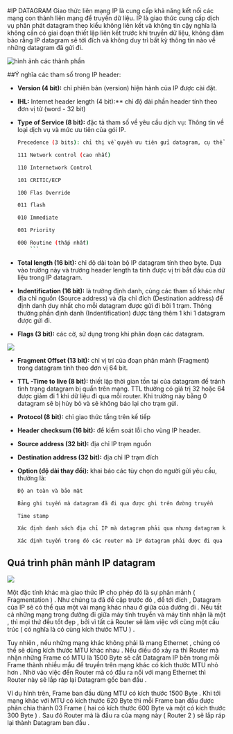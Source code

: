 #IP DATAGRAM
Giao thức liên mạng IP là cung cấp khả năng kết nối các mạng con thành liên mạng để truyền dữ liệu.
IP là giao thức cung cấp dịch vụ phân phát datagram theo kiểu không liên kết và không tin cậy
nghĩa là không cần có giai đoạn thiết lập liên kết trước khi truyền dữ liệu, 
không đảm bảo rằng IP datagram sẽ tới đích 
và không duy trì bất kỳ thông tin nào về những datagram đã gửi đi. 

![hình ảnh các thành phần](https://4yatfw.bn1.livefilestore.com/y2pj3_VXtcreN016i6uoHEFSeMQAc6rANxHt3Dkw0cThQkIz15HRRIa3-oyTVkYxkjWWps7EHp3mR-xBoggGUd6XSnt2u-wFruAeBu8_LA0skM/01-%20IP%20header.png)

##Ý nghĩa các tham số trong IP header:
*	**Version (4 bit):** chỉ phiên bản (version) hiện hành của IP được cài đặt.

*	**IHL:** Internet header length (4 bit):** chỉ độ dài phần header tính theo đơn vị từ (word - 32 bit)

*	**Type of Service (8 bit):** đặc tả tham số về yêu cầu dịch vụ: Thông tin về loại dịch vụ và mức ưu tiên của gói IP.
	
	```sh
	Precedence (3 bits): chỉ thị về quyền ưu tiên gửi datagram, cụ thể là:
	
	111 Network control (cao nhất)
	
	110 Internetwork Control
	
	101 CRITIC/ECP
	
	100 Flas Override
	
	011 flash
	
	010 Immediate
	
	001 Priority
	
	000 Routine (thấp nhất)
		```
*	**Total length (16 bit):** chỉ độ dài toàn bộ IP datagram tính theo byte. Dựa vào trường này và trường header length ta tính được vị trí bắt đầu của dữ liệu trong IP datagram.

*	**Indentification (16 bit):** là trường định danh, cùng các tham số khác như địa chỉ nguồn (Source address) và địa chỉ đích (Destination address) để định danh duy nhất cho mỗi datagram được gửi đi bởi 1 trạm. Thông thường phần định danh (Indentification) được tăng thêm 1 khi 1 datagram được gửi đi.
*	**Flags (3 bit):** các cờ, sử dụng trong khi phân đoạn các datagram. 

![](https://4yatfw.bn1.livefilestore.com/y2phlastvdF-KwMXVyPrpwowT-ZnQ8XKpoEBONbun1VqRZxk89sye8YrlKDEUYGbp26_XRwDlHFJdVPTD79zHYHdO6sOBawzjAEvIlelqtpnts/02-%20flag.png)


*	**Fragment Offset (13 bit):** chỉ vị trí của đoạn phân mảnh (Fragment) trong datagram tính theo đơn vị 64 bit.

*	**TTL -Time to live  (8 bit):** thiết lập thời gian tồn tại của datagram để tránh tình trạng datagram bị quẩn trên mạng. TTL thường có giá trị 32 hoặc 64 được giảm đi 1 khi dữ liệu đi qua mỗi router. Khi trường này bằng 0 datagram sẽ bị hủy bỏ và sẽ không báo lại cho trạm gửi.

*	**Protocol (8 bit):** chỉ giao thức tầng trên kế tiếp

*	**Header checksum (16 bit):** để kiểm soát lỗi cho vùng IP header.

*	**Source address (32 bit):** địa chỉ IP trạm nguồn

*	**Destination address (32 bit):** địa chỉ IP trạm đích

*	**Option (độ dài thay đổi):** khai báo các tùy chọn do người gửi yêu cầu, thường là:

    ```sh
	Độ an toàn và bảo mật
	
    Bảng ghi tuyến mà datagram đã đi qua được ghi trên đường truyền 
	
    Time stamp
	
    Xác định danh sách địa chỉ IP mà datagram phải qua nhưng datagram không bắt buộc phải truyền qua router định trước
    
	Xác định tuyến trong đó các router mà IP datagram phải được đi qua
	```
	
##	Quá trình phân mảnh IP datagram

![](http://www.tuvantinhoc1088.com/my_documents/my_pictures/Giainghia2/TCP%20IP/hinh5.gif)

Một đặc tính khác mà giao thức IP cho phép đó là sự phân mảnh ( Fragmentation ) . Như chúng ta đã đề cập trước đó , để tới đích , Datagram của IP sẽ có thể qua một vài mạng khác nhau ở giữa của đường đi . Nếu tất cả những mạng trong đường đi giữa máy tính truyền và máy tính nhận là một , thì mọi thứ đều tốt đẹp , bởi vì tất cả Router sẽ làm việc với cùng một cấu trúc ( có nghĩa là có cùng kích thước MTU ) .

Tuy nhiên , nếu những mạng khác không phải là mạng Ethernet , chúng có thể sẽ dùng kích thước MTU khác nhau  . Nếu điều đó xảy ra thì Router mà nhận những Frame có MTU là 1500 Byte sẽ cắt Datagram IP bên trong mỗi Frame thành nhiều mẩu để truyền trên mạng khác có kích thước MTU nhỏ hơn . Nhờ vào việc đến Router mà có đầu ra nối với mạng Ethernet thì Router này sẽ lắp ráp lại Datagram gốc ban đầu .

Ví dụ hình trên, Frame ban đầu dùng MTU có kích thước 1500 Byte . Khi tới mạng khác với MTU có kích thước 620 Byte thì mỗi Frame ban đầu được phân chia thành 03 Frame ( hai có kích thước 600 Byte và một có kích thước 300 Byte ) . Sau đó Router mà là đầu ra của mạng này ( Router 2 ) sẽ lắp ráp lại thành Datagram ban đầu .



